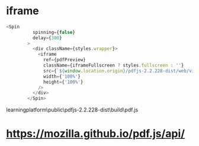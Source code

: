 # iframe

```js
<Spin
          spinning={false}
          delay={300}
        >
          <div className={styles.wrapper}>
            <iframe
              ref={pdfPreview}
              className={iframeFullscreen ? styles.fullscreen : ''}
              src={`${window.location.origin}/pdfjs-2.2.228-dist/web/viewer.html?file=${showAvatar(data?.programFilePath)}`}
              width={'100%'}
              height={'100%'}
            />
          </div>
        </Spin>
```

learningplatform\public\pdfjs-2.2.228-dist\build\pdf.js

# <https://mozilla.github.io/pdf.js/api/>
